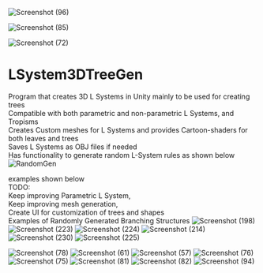 ![Screenshot (96)](https://user-images.githubusercontent.com/37704804/112577533-b3c9b280-8db1-11eb-973d-a31f6210302a.png)

![Screenshot (85)](https://user-images.githubusercontent.com/37704804/111701428-104c3100-87f8-11eb-8788-288e8e4a6212.png)

![Screenshot (72)](https://user-images.githubusercontent.com/37704804/111405796-5dac8f00-868e-11eb-82d5-dd5578375999.png)

# LSystem3DTreeGen
Program that creates 3D L Systems in Unity mainly to be used for creating trees <br />
Compatible with both parametric and non-parametric L Systems, and Tropisms <br />
Creates Custom meshes for L Systems and provides Cartoon-shaders for both leaves and trees <br />
Saves L Systems as OBJ files if needed <br />
Has functionality to generate random L-System rules as shown below
 <br />
![RandomGen](https://user-images.githubusercontent.com/37704804/112577491-a1e80f80-8db1-11eb-9a0c-d72959172885.gif)

examples shown below <br />
TODO:<br />
  Keep improving Parametric L System,<br />
  Keep improving mesh generation,<br />
  Create UI for customization of trees and shapes<br />
Examples of Randomly Generated Branching Structures
![Screenshot (198)](https://user-images.githubusercontent.com/37704804/113341188-bbbdb100-92e1-11eb-9cdb-83a757d7abce.png)
![Screenshot (223)](https://user-images.githubusercontent.com/37704804/113341206-c37d5580-92e1-11eb-8c57-358c15d6c5b7.png)
![Screenshot (224)](https://user-images.githubusercontent.com/37704804/113341215-c710dc80-92e1-11eb-9e2b-3359d63ae132.png)
![Screenshot (214)](https://user-images.githubusercontent.com/37704804/113341259-d3953500-92e1-11eb-810e-8aaee337c580.png)
![Screenshot (230)](https://user-images.githubusercontent.com/37704804/113341290-d98b1600-92e1-11eb-9d2a-6b73f90caf65.png)
![Screenshot (225)](https://user-images.githubusercontent.com/37704804/113341313-dee86080-92e1-11eb-94cf-74707d316be6.png)

![Screenshot (78)](https://user-images.githubusercontent.com/37704804/111663872-7328d280-87ce-11eb-9c04-4cc2cc7e2935.png)
![Screenshot (61)](https://user-images.githubusercontent.com/37704804/111663627-3d83e980-87ce-11eb-88d0-3333ba3a9b43.png)
![Screenshot (57)](https://user-images.githubusercontent.com/37704804/111663639-407eda00-87ce-11eb-8fec-3cee041e125d.png)
![Screenshot (76)](https://user-images.githubusercontent.com/37704804/111663681-47a5e800-87ce-11eb-8256-457868d141ea.png)
![Screenshot (75)](https://user-images.githubusercontent.com/37704804/111663686-48d71500-87ce-11eb-8e7f-4d65cfc0cdcb.png)
![Screenshot (81)](https://user-images.githubusercontent.com/37704804/111663690-496fab80-87ce-11eb-9c82-8c11277b9d78.png)
![Screenshot (82)](https://user-images.githubusercontent.com/37704804/111663701-4aa0d880-87ce-11eb-9a92-1f10c2ee7860.png)
![Screenshot (94)](https://user-images.githubusercontent.com/37704804/113340995-77caac00-92e1-11eb-83d6-9105832ace92.png)


